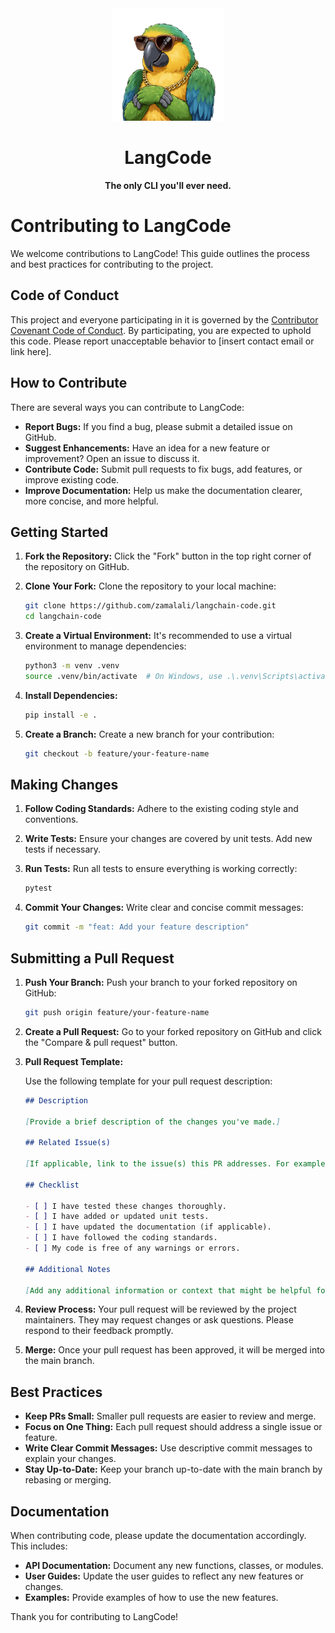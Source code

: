 <div align="center">
  <img src="../assets/logo.png" alt="LangCode Logo" width="180" />
  <h1><b>LangCode</b></h1>
  <p><b>The only CLI you'll ever need.</b></p>
</div>

# Contributing to LangCode

We welcome contributions to LangCode! This guide outlines the process and best practices for contributing to the project.

## Code of Conduct

This project and everyone participating in it is governed by the [Contributor Covenant Code of Conduct](https://www.contributor-covenant.org/). By participating, you are expected to uphold this code. Please report unacceptable behavior to [insert contact email or link here].

## How to Contribute

There are several ways you can contribute to LangCode:

*   **Report Bugs:** If you find a bug, please submit a detailed issue on GitHub.
*   **Suggest Enhancements:** Have an idea for a new feature or improvement? Open an issue to discuss it.
*   **Contribute Code:** Submit pull requests to fix bugs, add features, or improve existing code.
*   **Improve Documentation:** Help us make the documentation clearer, more concise, and more helpful.

## Getting Started

1.  **Fork the Repository:** Click the "Fork" button in the top right corner of the repository on GitHub.
2.  **Clone Your Fork:** Clone the repository to your local machine:

    ```bash
    git clone https://github.com/zamalali/langchain-code.git
    cd langchain-code
    ```

3.  **Create a Virtual Environment:** It's recommended to use a virtual environment to manage dependencies:

    ```bash
    python3 -m venv .venv
    source .venv/bin/activate  # On Windows, use .\.venv\Scripts\activate
    ```

4.  **Install Dependencies:**

    ```bash
    pip install -e .
    ```

5.  **Create a Branch:** Create a new branch for your contribution:

    ```bash
    git checkout -b feature/your-feature-name
    ```

## Making Changes

1.  **Follow Coding Standards:** Adhere to the existing coding style and conventions.
2.  **Write Tests:** Ensure your changes are covered by unit tests. Add new tests if necessary.
3.  **Run Tests:** Run all tests to ensure everything is working correctly:

    ```bash
    pytest
    ```

4.  **Commit Your Changes:** Write clear and concise commit messages:

    ```bash
    git commit -m "feat: Add your feature description"
    ```

## Submitting a Pull Request

1.  **Push Your Branch:** Push your branch to your forked repository on GitHub:

    ```bash
    git push origin feature/your-feature-name
    ```

2.  **Create a Pull Request:** Go to your forked repository on GitHub and click the "Compare & pull request" button.
3.  **Pull Request Template:**

    Use the following template for your pull request description:

    ```markdown
    ## Description

    [Provide a brief description of the changes you've made.]

    ## Related Issue(s)

    [If applicable, link to the issue(s) this PR addresses. For example: "Fixes #123"]

    ## Checklist

    - [ ] I have tested these changes thoroughly.
    - [ ] I have added or updated unit tests.
    - [ ] I have updated the documentation (if applicable).
    - [ ] I have followed the coding standards.
    - [ ] My code is free of any warnings or errors.

    ## Additional Notes

    [Add any additional information or context that might be helpful for reviewers.]
    ```

4.  **Review Process:** Your pull request will be reviewed by the project maintainers. They may request changes or ask questions. Please respond to their feedback promptly.
5.  **Merge:** Once your pull request has been approved, it will be merged into the main branch.

## Best Practices

*   **Keep PRs Small:** Smaller pull requests are easier to review and merge.
*   **Focus on One Thing:** Each pull request should address a single issue or feature.
*   **Write Clear Commit Messages:** Use descriptive commit messages to explain your changes.
*   **Stay Up-to-Date:** Keep your branch up-to-date with the main branch by rebasing or merging.

## Documentation

When contributing code, please update the documentation accordingly. This includes:

*   **API Documentation:** Document any new functions, classes, or modules.
*   **User Guides:** Update the user guides to reflect any new features or changes.
*   **Examples:** Provide examples of how to use the new features.

Thank you for contributing to LangCode!